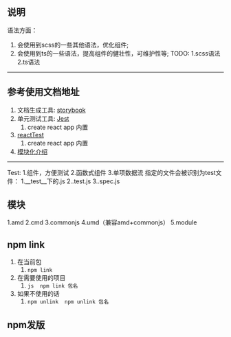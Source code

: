 ## 说明

   语法方面：

1. 会使用到scss的一些其他语法，优化组件;
2. 会使用到ts的一些语法，提高组件的健壮性，可维护性等;
TODO: 1.scss语法2.ts语法

----------

## 参考使用文档地址

1. 文档生成工具: [storybook](https://storybook.js.org/)
2. 单元测试工具: [Jest](https://www.jestjs.cn/docs/getting-started)
   1. create react app 内置
3. [reactTest](https://github.com/testing-library/react-testing-library)
   1. create react app 内置
4. [模块化介绍](https://juejin.cn/post/6844903576309858318)

--------------

Test:
   1.组件，方便测试
   2.函数式组件
   3.单项数据流
   指定的文件会被识别为test文件：
      1.__test__下的.js
      2..test.js
      3..spec.js

## 模块

   1.amd
   2.cmd
   3.commonjs
   4.umd（兼容amd+commonjs）
   5.module

## npm link

   1. 在当前包
      1. ```npm link```
   2. 在需要使用的项目
      1. ```js  npm link 包名```
   3. 如果不使用的话
      1. ```npm unlink  npm unlink 包名```

## npm发版

   
